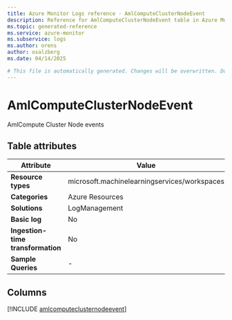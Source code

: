 ```yaml
---
title: Azure Monitor Logs reference - AmlComputeClusterNodeEvent
description: Reference for AmlComputeClusterNodeEvent table in Azure Monitor Logs.
ms.topic: generated-reference
ms.service: azure-monitor
ms.subservice: logs
ms.author: orens
author: osalzberg
ms.date: 04/14/2025

# This file is automatically generated. Changes will be overwritten. Do not change this file directly.
---
```


# AmlComputeClusterNodeEvent

AmlCompute Cluster Node events


## Table attributes

|Attribute|Value|
|---|---|
|**Resource types**|microsoft.machinelearningservices/workspaces|
|**Categories**|Azure Resources|
|**Solutions**| LogManagement|
|**Basic log**|No|
|**Ingestion-time transformation**|No|
|**Sample Queries**|-|



## Columns
  
[!INCLUDE [amlcomputeclusternodeevent](~/reusable-content/ce-skilling/azure/includes/azure-monitor/reference/tables/amlcomputeclusternodeevent-include.md)]
